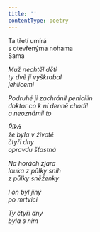 ```yaml
---
title: ''
contentType: poetry
---
```


<section>

Ta třetí umírá  
s otevřenýma nohama  
Sama

_Muž nechtěl děti  
ty dvě jí vyškrabal  
jehlicemi_

</section>

<section>

_Podruhé ji zachránil penicilin  
doktor co k ní denně chodil  
a neoznámil to_

</section>

<section>

_Říká  
že byla v životě  
čtyři dny  
opravdu šťastná_

</section>

<section>

_Na horách zjara  
louka z půlky sníh  
z půlky sněženky_

</section>

<section>

_I on byl jiný  
po mrtvici_

</section>

<section>

_Ty čtyři dny  
byla s ním_

</section>
